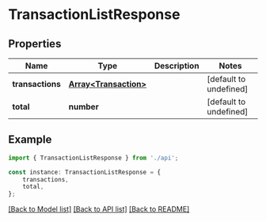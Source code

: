 # TransactionListResponse


## Properties

Name | Type | Description | Notes
------------ | ------------- | ------------- | -------------
**transactions** | [**Array&lt;Transaction&gt;**](Transaction.md) |  | [default to undefined]
**total** | **number** |  | [default to undefined]

## Example

```typescript
import { TransactionListResponse } from './api';

const instance: TransactionListResponse = {
    transactions,
    total,
};
```

[[Back to Model list]](../README.md#documentation-for-models) [[Back to API list]](../README.md#documentation-for-api-endpoints) [[Back to README]](../README.md)
